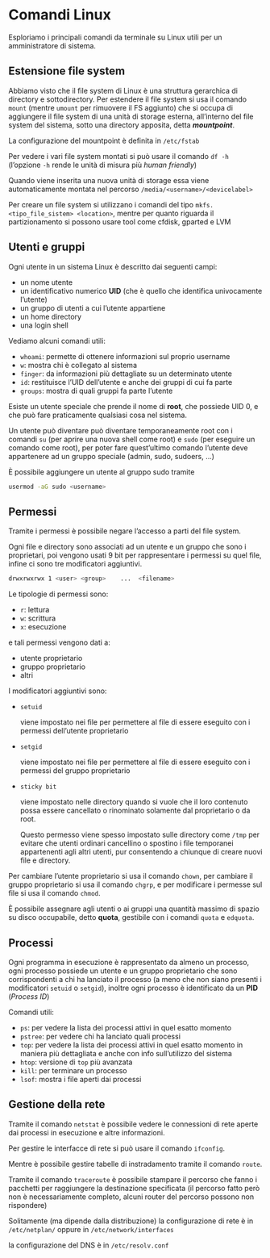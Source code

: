 ﻿# Comandi Linux

Esploriamo i principali comandi da terminale su Linux utili per un amministratore di sistema.

## Estensione file system

Abbiamo visto che il file system di Linux è una struttura gerarchica di directory e sottodirectory. Per estendere il file system si usa il comando `mount` (mentre `umount` per rimuovere il FS aggiunto) che si occupa di aggiungere il file system di una unità di storage esterna, all’interno del file system del sistema, sotto una directory apposita, detta ***mountpoint***.

La configurazione del mountpoint è definita in `/etc/fstab`

Per vedere i vari file system montati si può usare il comando `df -h` (l’opzione `-h` rende le unità di misura più *human friendly*)

Quando viene inserita una nuova unità di storage essa viene automaticamente montata nel percorso `/media/<username>/<devicelabel>`

Per creare un file system si utilizzano i comandi del tipo `mkfs.<tipo_file_sistem> <location>`, mentre per quanto riguarda il partizionamento si possono usare tool come cfdisk, gparted e LVM

## Utenti e gruppi

Ogni utente in un sistema Linux è descritto dai seguenti campi:

- un nome utente
- un identificativo numerico **UID** (che è quello che identifica univocamente l’utente)
- un gruppo di utenti a cui l’utente appartiene
- un home directory
- una login shell

Vediamo alcuni comandi utili:

- `whoami`: permette di ottenere informazioni sul proprio username
- `w`: mostra chi è collegato al sistema
- `finger`: da informazioni più dettagliate su un determinato utente
- `id`: restituisce l’UID dell’utente e anche dei gruppi di cui fa parte
- `groups`: mostra di quali gruppi fa parte l’utente

Esiste un utente speciale che prende il nome di **root**, che possiede UID 0, e che può fare praticamente qualsiasi cosa nel sistema.

Un utente può diventare può diventare temporaneamente root con i comandi `su` (per aprire una nuova shell come root) e `sudo` (per eseguire un comando come root), per poter fare quest’ultimo comando l’utente deve appartenere ad un gruppo speciale (admin, sudo, sudoers, …)

È possibile aggiungere un utente al gruppo sudo tramite

```bash
usermod -aG sudo <username>
```

## Permessi

Tramite i permessi è possibile negare l’accesso a parti del file system.

Ogni file e directory sono associati ad un utente e un gruppo che sono i proprietari, poi vengono usati 9 bit per rappresentare i permessi su quel file, infine ci sono tre modificatori aggiuntivi.

```bash
drwxrwxrwx 1 <user> <group>    ...  <filename>
```

Le tipologie di permessi sono:

- `r`: lettura
- `w`: scrittura
- `x`: esecuzione

e tali permessi vengono dati a:

- utente proprietario
- gruppo proprietario
- altri

I modificatori aggiuntivi sono:

- `setuid`
    
    viene impostato nei file per permettere al file di essere eseguito con i permessi dell’utente proprietario
    
- `setgid`
    
    viene impostato nei file per permettere al file di essere eseguito con i permessi del gruppo proprietario
    
- `sticky bit`
    
    viene impostato nelle directory quando si vuole che il loro contenuto possa essere cancellato o rinominato solamente dal proprietario o da root.
    
    Questo permesso viene spesso impostato sulle directory come `/tmp` per evitare che utenti ordinari cancellino o spostino i file temporanei appartenenti agli altri utenti, pur consentendo a chiunque di creare nuovi file e directory.
    

Per cambiare l’utente proprietario si usa il comando `chown`, per cambiare il gruppo proprietario si usa il comando `chgrp`, e per modificare i permesse sul file si usa il comando `chmod`.

È possibile assegnare agli utenti o ai gruppi una quantità massimo di spazio su disco occupabile, detto **quota**, gestibile con i comandi `quota` e `edquota`.

## Processi

Ogni programma in esecuzione è rappresentato da almeno un processo, ogni processo possiede un utente e un gruppo proprietario che sono corrispondenti a chi ha lanciato il processo (a meno che non siano presenti i modificatori `setuid` o `setgid`), inoltre ogni processo è identificato da un **PID** (*Process ID*)

Comandi utili:

- `ps`: per vedere la lista dei processi attivi in quel esatto momento
- `pstree`: per vedere chi ha lanciato quali processi
- `top`: per vedere la lista dei processi attivi in quel esatto momento in maniera più dettagliata e anche con info sull’utilizzo del sistema
- `htop`: versione di `top` più avanzata
- `kill`: per terminare un processo
- `lsof`: mostra i file aperti dai processi

## Gestione della rete

Tramite il comando `netstat` è possibile vedere le connessioni di rete aperte dai processi in esecuzione e altre informazioni.

Per gestire le interfacce di rete si può usare il comando `ifconfig`. 

Mentre è possibile gestire tabelle di instradamento tramite il comando `route`.

Tramite il comando `traceroute` è possibile stampare il percorso che fanno i pacchetti per raggiungere la destinazione specificata (il percorso fatto però non è necessariamente completo, alcuni router del percorso possono non rispondere)

Solitamente (ma dipende dalla distribuzione) la configurazione di rete è in `/etc/netplan/` oppure in `/etc/network/interfaces`

la configurazione del DNS è in `/etc/resolv.conf`
